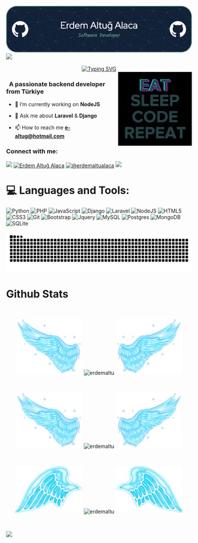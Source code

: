 ![MasterHead](https://github.com/erdemaltu/erdemaltu/blob/main/img/github-banner.jpg)
![](https://komarev.com/ghpvc/?username=erdemaltu&color=blue)
<div align="center">
 <a href="https://github.com/erdemaltu">
  <img src="https://readme-typing-svg.demolab.com?font=Fira+Code&size=28&duration=3000&pause=500&center=true&vCenter=true&width=435&lines=%e2%9c%a8+Erdem+Altuğ+Alaca+%e2%9c%a8;%f0%9f%93%9a+Software+Developer+%f0%9f%92%bb;Welcome+To+My+Profile+%f0%9f%91%80" alt="Typing SVG" />
 </a>
</div>

<img src="https://github.com/erdemaltu/erdemaltu/blob/main/img/EatSleepCodeRepeat.gif" alt="Coding" width=200 height=200 align="right">


<h3 align="left">&nbsp; A passionate backend developer from Türkiye</h3>

- 🔭 I’m currently working on **NodeJS**

- 💬 Ask me about **Laravel** & **Django**

- 📫 How to reach me **e-altug@hotmail.com**

<h3 align="left">Connect with me:</h3>
<p align="left">
  <a href="https://github.com/404"><img src="https://user-images.githubusercontent.com/73097560/115834477-dbab4500-a447-11eb-908a-139a6edaec5c.gif"></a>
<a href="https://linkedin.com/in/erdemaltugalaca" target="blank"><img align="center" src="https://raw.githubusercontent.com/rahuldkjain/github-profile-readme-generator/master/src/images/icons/Social/linked-in-alt.svg" alt="Erdem Altuğ Alaca" height="30" width="40" /></a>
<a href="https://medium.com/@erdemaltualaca" target="blank"><img align="center" src="https://raw.githubusercontent.com/rahuldkjain/github-profile-readme-generator/master/src/images/icons/Social/medium.svg" alt="@erdemaltualaca" height="30" width="40" /></a>
<a href="https://github.com/404"><img src="https://user-images.githubusercontent.com/73097560/115834477-dbab4500-a447-11eb-908a-139a6edaec5c.gif"></a>
</p>



<!--
<details>
  <summary>:zap: GitHub Stats</summary> 
-->
# 💻 Languages and Tools:
![Python](https://img.shields.io/badge/python-3670A0?style=for-the-badge&logo=python&logoColor=ffdd54)
![PHP](https://img.shields.io/badge/php-%23777BB4.svg?style=for-the-badge&logo=php&logoColor=white)
![JavaScript](https://img.shields.io/badge/javascript-%23323330.svg?style=for-the-badge&logo=javascript&logoColor=%23F7DF1E)
![Django](https://img.shields.io/badge/django-%23092E20.svg?style=for-the-badge&logo=django&logoColor=white)
![Laravel](https://img.shields.io/badge/laravel-%23FF2D20.svg?style=for-the-badge&logo=laravel&logoColor=white)
![NodeJS](https://img.shields.io/badge/node.js-6DA55F?style=for-the-badge&logo=node.js&logoColor=white)
![HTML5](https://img.shields.io/badge/html5-%23E34F26.svg?style=for-the-badge&logo=html5&logoColor=white)
![CSS3](https://img.shields.io/badge/css3-%231572B6.svg?style=for-the-badge&logo=css3&logoColor=white)
![Git](https://img.shields.io/badge/git-%23F05033.svg?style=for-the-badge&logo=git&logoColor=white)
![Bootstrap](https://img.shields.io/badge/bootstrap-%23563D7C.svg?style=for-the-badge&logo=bootstrap&logoColor=white)
![Jquery](https://img.shields.io/badge/jQuery-%230769AD.svg?logo=jquery&style=for-the-badge&logoColor=white)
![MySQL](https://img.shields.io/badge/mysql-%2300f.svg?style=for-the-badge&logo=mysql&logoColor=white)
![Postgres](https://img.shields.io/badge/postgres-%23316192.svg?style=for-the-badge&logo=postgresql&logoColor=white)
![MongoDB](https://img.shields.io/badge/MongoDB-%234ea94b.svg?style=for-the-badge&logo=mongodb&logoColor=white)
![SQLite](https://img.shields.io/badge/sqlite-%2307405e.svg?style=for-the-badge&logo=sqlite&logoColor=white)


<picture>
  <source media="(prefers-color-scheme: dark)" srcset="https://raw.githubusercontent.com/erdemaltu/erdemaltu/output/github-contribution-grid-snake-dark.svg">
  <source media="(prefers-color-scheme: light)" srcset="https://raw.githubusercontent.com/erdemaltu/erdemaltu/output/github-contribution-grid-snake.svg">
  <img alt="github contribution grid snake animation" src="https://raw.githubusercontent.com/erdemaltu/erdemaltu/output/github-contribution-grid-snake.svg">
</picture>



# Github Stats

 <br />
 
  <p align="center">
  <a>
    <img heigth="160" width="182" src="https://github.com/erdemaltu/erdemaltu/blob/main/img/Bird%20Wing%20Left.png">
      <img align="center" src="https://github-readme-stats.vercel.app/api?username=erdemaltu&theme=material-palenight&hide_border=false&include_all_commits=false&count_private=false" alt="erdemaltu" />
    <img heigth="160" width="182" src="https://github.com/erdemaltu/erdemaltu/blob/main/img/Bird%20Wing%20Right.png">
  </a>
</p>

<br />


 
 <p align="center">
  <a>
    <img heigth="160" width="182" src="https://github.com/erdemaltu/erdemaltu/blob/main/img/Bird%20Wing%20Left.png">
    <img align="center" src="https://github-readme-streak-stats.herokuapp.com/?user=erdemaltu&theme=material-palenight&hide_border=false" alt="erdemaltu" width="55%" />
    <img heigth="160" width="182" src="https://github.com/erdemaltu/erdemaltu/blob/main/img/Bird%20Wing%20Right.png">
  </a>
</p>

 
 <br />
 
  
  
  <p align="center">
  <a>
    <img heigth="160" width="182" src="https://github.com/erdemaltu/erdemaltu/blob/main/img/Bird%20Wing%20Bottom%20Left.png">
    <img align="center" src="https://github-readme-stats.vercel.app/api/top-langs/?username=erdemaltu&theme=material-palenight&hide_border=false&include_all_commits=false&count_private=false&layout=compact" alt="erdemaltu" />
    <img heigth="160" width="182" src="https://github.com/erdemaltu/erdemaltu/blob/main/img/Bird%20Wing%20Bottom%20Right.png">
  </a>
</p>
 
  
  
 <!--
 [![Top Langs](https://github-readme-stats.vercel.app/api/top-langs/?username=erdemaltu&layout=compact&langs_count=25&title_color=0000ee&text_color=ffffff&bg_color=000000&hide_border=true)](https://github.com/erdemaltu/github-readme-stats)
-->


<br />

![](https://github-profile-trophy.vercel.app/?username=erdemaltu&theme=dracula&no-frame=false&no-bg=false&margin-w=4)


<br />


<br />


<!--
</details>
-->

<!--
<details>
   <summary>:zap: Languages and Tools</summary>
 -->
